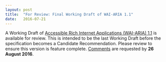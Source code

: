 ```yaml
---
layout: post
title:  "For Review: Final Working Draft of WAI-ARIA 1.1"
date:   2016-07-21
---
```

<p>A Working Draft of <a href="http://www.w3.org/TR/2016/WD-wai-aria-1.1-20160721/">Accessible Rich Internet Applications (WAI-ARIA) 1.1</a> is available for review. This is intended to be the last Working Draft before the specification becomes a Candidate Recommendation. Please review to ensure this version is feature complete. <a href="https://www.w3.org/WAI/ARIA/contribute">Comments</a> are requested by <strong>26 August 2016</strong>.</p>
